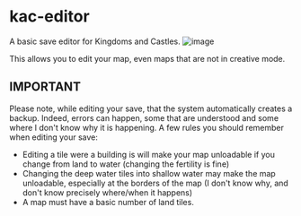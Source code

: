 # kac-editor
A basic save editor for Kingdoms and Castles.
![image](https://i.imgur.com/M55lf0u.png)

This allows you to edit your map, even maps that are not in creative mode.

## IMPORTANT
Please note, while editing your save, that the system automatically creates a backup. Indeed, errors can happen, some that are understood and some where I don't know why it is happening. A few rules you should remember when editing your save:

* Editing a tile were a building is will make your map unloadable if you change from land to water (changing the fertility is fine)
* Changing the deep water tiles into shallow water may make the map unloadable, especially at the borders of the map (I don't know why, and don't know precisely where/when it happens)
* A map must have a basic number of land tiles.
